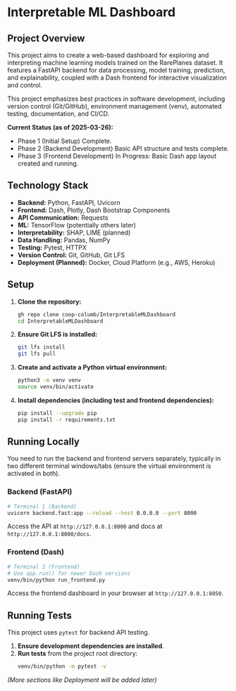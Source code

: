 # Interpretable ML Dashboard

## Project Overview

This project aims to create a web-based dashboard for exploring and interpreting machine learning models trained on the RarePlanes dataset. It features a FastAPI backend for data processing, model training, prediction, and explainability, coupled with a Dash frontend for interactive visualization and control.

This project emphasizes best practices in software development, including version control (Git/GitHub), environment management (venv), automated testing, documentation, and CI/CD.

**Current Status (as of 2025-03-26):**
* Phase 1 (Initial Setup) Complete.
* Phase 2 (Backend Development) Basic API structure and tests complete.
* Phase 3 (Frontend Development) In Progress: Basic Dash app layout created and running.

## Technology Stack

* **Backend:** Python, FastAPI, Uvicorn
* **Frontend:** Dash, Plotly, Dash Bootstrap Components
* **API Communication:** Requests
* **ML:** TensorFlow (potentially others later)
* **Interpretability:** SHAP, LIME (planned)
* **Data Handling:** Pandas, NumPy
* **Testing:** Pytest, HTTPX
* **Version Control:** Git, GitHub, Git LFS
* **Deployment (Planned):** Docker, Cloud Platform (e.g., AWS, Heroku)

## Setup

1.  **Clone the repository:**
    ```bash
    gh repo clone coop-columb/InterpretableMLDashboard
    cd InterpretableMLDashboard
    ```
2.  **Ensure Git LFS is installed:**
    ```bash
    git lfs install
    git lfs pull
    ```
3.  **Create and activate a Python virtual environment:**
    ```bash
    python3 -m venv venv
    source venv/bin/activate
    ```
4.  **Install dependencies (including test and frontend dependencies):**
    ```bash
    pip install --upgrade pip
    pip install -r requirements.txt
    ```

## Running Locally

You need to run the backend and frontend servers separately, typically in two different terminal windows/tabs (ensure the virtual environment is activated in both).

### Backend (FastAPI)

```bash
# Terminal 1 (Backend)
uvicorn backend.fast:app --reload --host 0.0.0.0 --port 8000
```
Access the API at `http://127.0.0.1:8000` and docs at `http://127.0.0.1:8000/docs`.

### Frontend (Dash)

```bash
# Terminal 2 (Frontend)
# Use app.run() for newer Dash versions
venv/bin/python run_frontend.py
```
Access the frontend dashboard in your browser at `http://127.0.0.1:8050`.

## Running Tests

This project uses `pytest` for backend API testing.

1.  **Ensure development dependencies are installed**.
2.  **Run tests** from the project root directory:
    ```bash
    venv/bin/python -m pytest -v
    ```

*(More sections like Deployment will be added later)*
